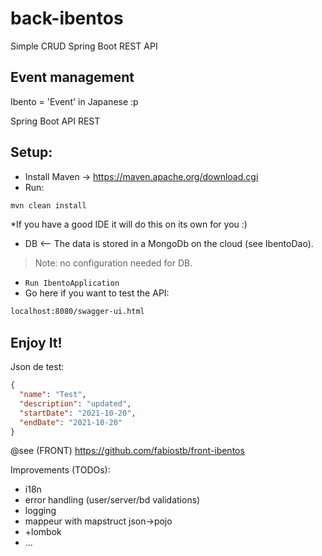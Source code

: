 # back-ibentos
Simple CRUD Spring Boot REST API

## Event management
Ibento = 'Event' in Japanese :p

Spring Boot API REST

## Setup:
- Install Maven -> https://maven.apache.org/download.cgi
- Run:
```sh
mvn clean install
```
*If you have a good IDE it will do this on its own for you :) 
- DB <-- The data is stored in a MongoDb on the cloud (see IbentoDao). 
> Note: no configuration needed for DB.
- ``` Run IbentoApplication ```
- Go here if you want to test the API:
```sh
localhost:8080/swagger-ui.html
```
## Enjoy It!

Json de test:
```json
{
  "name": "Test",
  "description": "updated",
  "startDate": "2021-10-20",
  "endDate": "2021-10-20"
}
```

@see (FRONT) https://github.com/fabiostb/front-ibentos


Improvements (TODOs):
- i18n
- error handling (user/server/bd validations)
- logging
- mappeur with mapstruct json->pojo
- +lombok
- ...
